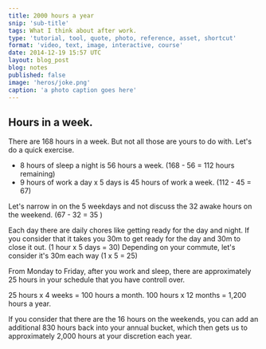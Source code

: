 ```yaml
---
title: 2000 hours a year
snip: 'sub-title'
tags: What I think about after work.
type: 'tutorial, tool, quote, photo, reference, asset, shortcut'
format: 'video, text, image, interactive, course'
date: 2014-12-19 15:57 UTC
layout: blog_post
blog: notes
published: false
image: 'heros/joke.png'
caption: 'a photo caption goes here'
---
```


## Hours in a week.
There are 168 hours in a week. But not all those are yours to do with. Let's do a quick exercise.

- 8 hours of sleep a night is 56 hours a week. (168 - 56 = 112 hours remaining)
- 9 hours of work a day x 5 days is 45 hours of work a week. (112 - 45 = 67)

Let's narrow in on the 5 weekdays and not discuss the 32 awake hours on the weekend. (67 - 32 = 35 )

Each day there are daily chores like getting ready for the day and night.
If you consider that it takes you 30m to get ready for the day and 30m to close it out. (1 hour x 5 days = 30)
Depending on your commute, let's consider it's 30m each way (1 x 5 = 25)

From Monday to Friday, after you work and sleep, there are approximately 25 hours in your schedule that you have controll over.

25 hours x 4 weeks = 100 hours a month.
100 hours x 12 months = 1,200 hours a year.

If you consider that there are the 16 hours on the weekends, you can add an additional 830 hours back into your annual bucket, which then gets us to approximately 2,000 hours at your discretion each year.

